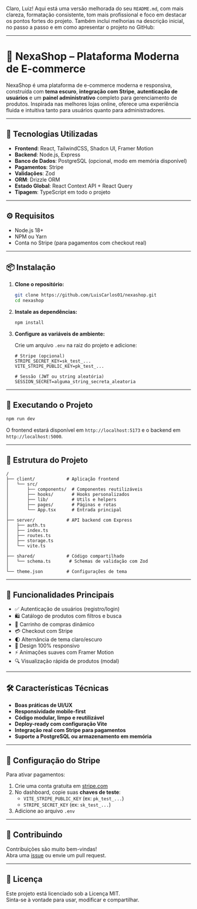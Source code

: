 Claro, Luiz! Aqui está uma versão melhorada do seu `README.md`, com mais clareza, formatação consistente, tom mais profissional e foco em destacar os pontos fortes do projeto. Também inclui melhorias na descrição inicial, no passo a passo e em como apresentar o projeto no GitHub:

---

# 🛒 NexaShop – Plataforma Moderna de E-commerce

NexaShop é uma plataforma de e-commerce moderna e responsiva, construída com **tema escuro**, **integração com Stripe**, **autenticação de usuários** e um **painel administrativo** completo para gerenciamento de produtos. Inspirada nas melhores lojas online, oferece uma experiência fluida e intuitiva tanto para usuários quanto para administradores.

---

## 🚀 Tecnologias Utilizadas

- **Frontend**: React, TailwindCSS, Shadcn UI, Framer Motion  
- **Backend**: Node.js, Express  
- **Banco de Dados**: PostgreSQL (opcional, modo em memória disponível)  
- **Pagamentos**: Stripe  
- **Validações**: Zod  
- **ORM**: Drizzle ORM  
- **Estado Global**: React Context API + React Query  
- **Tipagem**: TypeScript em todo o projeto

---

## ⚙️ Requisitos

- Node.js 18+  
- NPM ou Yarn  
- Conta no Stripe (para pagamentos com checkout real)

---

## 📦 Instalação

1. **Clone o repositório:**
   ```bash
   git clone https://github.com/LuisCarlos01/nexashop.git
   cd nexashop
   ```

2. **Instale as dependências:**
   ```bash
   npm install
   ```

3. **Configure as variáveis de ambiente:**

   Crie um arquivo `.env` na raiz do projeto e adicione:

   ```env
   # Stripe (opcional)
   STRIPE_SECRET_KEY=sk_test_...
   VITE_STRIPE_PUBLIC_KEY=pk_test_...

   # Sessão (JWT ou string aleatória)
   SESSION_SECRET=alguma_string_secreta_aleatoria
   ```

---

## 🧪 Executando o Projeto

```bash
npm run dev
```

O frontend estará disponível em `http://localhost:5173` e o backend em `http://localhost:5000`.

---

## 📁 Estrutura do Projeto

```
/
├── client/            # Aplicação frontend
│   └── src/
│       ├── components/  # Componentes reutilizáveis
│       ├── hooks/       # Hooks personalizados
│       ├── lib/         # Utils e helpers
│       ├── pages/       # Páginas e rotas
│       └── App.tsx      # Entrada principal
│
├── server/            # API backend com Express
│   ├── auth.ts
│   ├── index.ts
│   ├── routes.ts
│   ├── storage.ts
│   └── vite.ts
│
├── shared/            # Código compartilhado
│   └── schema.ts       # Schemas de validação com Zod
│
└── theme.json         # Configurações de tema
```

---

## 🎯 Funcionalidades Principais

- ✅ Autenticação de usuários (registro/login)
- 🛍️ Catálogo de produtos com filtros e busca
- 🛒 Carrinho de compras dinâmico
- 💳 Checkout com Stripe
- 🌓 Alternância de tema claro/escuro
- 📱 Design 100% responsivo
- ⚡ Animações suaves com Framer Motion
- 🔍 Visualização rápida de produtos (modal)

---

## 🛠️ Características Técnicas

- **Boas práticas de UI/UX**  
- **Responsividade mobile-first**  
- **Código modular, limpo e reutilizável**  
- **Deploy-ready com configuração Vite**  
- **Integração real com Stripe para pagamentos**  
- **Suporte a PostgreSQL ou armazenamento em memória**

---

## 🔐 Configuração do Stripe

Para ativar pagamentos:

1. Crie uma conta gratuita em [stripe.com](https://stripe.com)
2. No dashboard, copie suas **chaves de teste**:
   - `VITE_STRIPE_PUBLIC_KEY` (ex: `pk_test_...`)
   - `STRIPE_SECRET_KEY` (ex: `sk_test_...`)
3. Adicione ao arquivo `.env`

---

## 🙌 Contribuindo

Contribuições são muito bem-vindas!  
Abra uma [issue](https://github.com/LuisCarlos01/nexashop/issues) ou envie um pull request.

---

## 📄 Licença

Este projeto está licenciado sob a Licença MIT.  
Sinta-se à vontade para usar, modificar e compartilhar.

